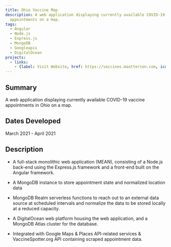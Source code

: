 ```yaml
---
title: Ohio Vaccine Map
description: A web application displaying currently available COVID-19 vaccine
  appointments on a map.
tags:
  - Angular
  - Node.js
  - Express.js
  - MongoDB
  - Googleapis
  - DigitalOcean
projects:
  - links:
    - {label: Visit Website, href: https://vaccines.maotterson.com, icon: icon-external-link}
---
```

## Summary
A web application displaying currently available COVID-19 vaccine
appointments in Ohio on a map.

## Dates Developed
March 2021 - April 2021

## Description
- A full-stack monolithic web application (MEAN), consisting of a Node.js back-end using the Express.js framework and a front-end built on the Angular framework.

- A MongoDB instance to store appointment state and normalized location data

- MongoDB Realm serverless functions to reach out to an external data source at scheduled intervals and normalize the data to be stored locally at a reduced capacity.

- A DigitalOcean web platform housing the web application, and a MongoDB Atlas cluster for the database.

- Integrated with Google Maps & Places API-related services & VaccineSpotter.org API containing scraped appointment data.
